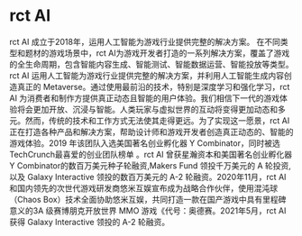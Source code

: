 # rct AI

rct AI 成立于2018年，运用人工智能为游戏行业提供完整的解决方案。 在不同类型和题材的游戏场景中，rct AI为游戏开发者打造的一系列解决方案，覆盖了游戏的全生命周期，包含智能内容生成、智能测试、智能数据运营、智能投放等类型。rct AI 运用人工智能为游戏行业提供完整的解决方案，并利用人工智能生成内容创造真正的 Metaverse。通过使用最前沿的技术，特别是深度学习和强化学习，rct AI 为消费者和制作方提供真正动态且智能的用户体验。我们相信下一代的游戏体验将会更加开放、沉浸与智能。人类玩家与虚拟世界的互动将变得更加动态和多元。然而，传统的技术和工作方式无法使其走得更远。为了实现这一愿景，rct AI 正在打造各种产品和解决方案，帮助设计师和游戏开发者创造真正动态的、智能的游戏体验。2019 年该团队入选美国著名创业孵化器 Y Combinator，同时被选TechCrunch最喜爱的创业团队榜单 。rct AI 曾获星瀚资本和美国著名创业孵化器 Y Combinator的数百万美元种子轮融资,Makers Fund 领投千万美元的 A 轮投资,以及 Galaxy Interactive 领投的数百万美元的 A-2 轮融资。2020年11月，rct AI 和国内领先的次世代游戏研发商悠米互娱宣布成为战略合作伙伴，使用混沌球（Chaos Box）技术全面协助悠米互娱，共同打造一款在国产游戏中具有里程碑意义的3A 级赛博朋克开放世界 MMO 游戏《代号：奥德赛。2021年5月，rct AI 获得 Galaxy Interactive 领投的 A-2 轮融资。


